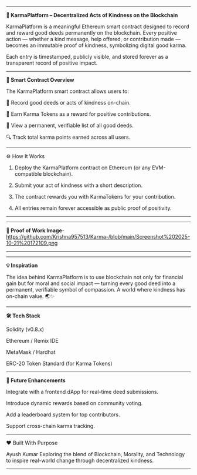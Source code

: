 
---
**🌿 KarmaPlatform – Decentralized Acts of Kindness on the Blockchain**

KarmaPlatform is a meaningful Ethereum smart contract designed to record and reward good deeds permanently on the blockchain.
Every positive action — whether a kind message, help offered, or contribution made — becomes an immutable proof of kindness, symbolizing digital good karma.

Each entry is timestamped, publicly visible, and stored forever as a transparent record of positive impact.


---

**🧩 Smart Contract Overview**


The KarmaPlatform smart contract allows users to:

🌱 Record good deeds or acts of kindness on-chain.

💎 Earn Karma Tokens as a reward for positive contributions.

🧾 View a permanent, verifiable list of all good deeds.

🔍 Track total karma points earned across all users.



---

⚙ How It Works

1. Deploy the KarmaPlatform contract on Ethereum (or any EVM-compatible blockchain).


2. Submit your act of kindness with a short description.


3. The contract rewards you with KarmaTokens for your contribution.


4. All entries remain forever accessible as public proof of positivity.




---


---

**📸 Proof of Work Image**-https://github.com/Krishna957513/Karma-/blob/main/Screenshot%202025-10-21%20172109.png




---
---

**💡 Inspiration**

The idea behind KarmaPlatform is to use blockchain not only for financial gain but for moral and social impact — turning every good deed into a permanent, verifiable symbol of compassion.
A world where kindness has on-chain value. 🌏✨


---

**🛠 Tech Stack**

Solidity (v0.8.x)

Ethereum / Remix IDE

MetaMask / Hardhat

ERC-20 Token Standard (for Karma Tokens)



---

**🚀 Future Enhancements**

Integrate with a frontend dApp for real-time deed submissions.

Introduce dynamic rewards based on community voting.

Add a leaderboard system for top contributors.

Support cross-chain karma tracking.



---

❤ Built With Purpose

Ayush Kumar
Exploring the blend of Blockchain, Morality, and Technology to inspire real-world change through decentralized kindness.


---
